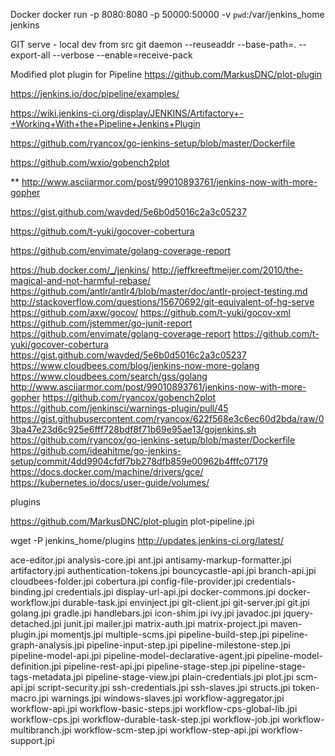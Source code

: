 Docker
docker run -p 8080:8080 -p 50000:50000 -v `pwd`:/var/jenkins_home jenkins

GIT serve - local dev
from src
git daemon --reuseaddr --base-path=. --export-all --verbose --enable=receive-pack

Modified plot plugin for Pipeline
https://github.com/MarkusDNC/plot-plugin

https://jenkins.io/doc/pipeline/examples/

https://wiki.jenkins-ci.org/display/JENKINS/Artifactory+-+Working+With+the+Pipeline+Jenkins+Plugin

https://github.com/ryancox/go-jenkins-setup/blob/master/Dockerfile

https://github.com/wxio/gobench2plot

**
http://www.asciiarmor.com/post/99010893761/jenkins-now-with-more-gopher

https://gist.github.com/wavded/5e6b0d5016c2a3c05237

https://github.com/t-yuki/gocover-cobertura

https://github.com/envimate/golang-coverage-report



https://hub.docker.com/_/jenkins/
http://jeffkreeftmeijer.com/2010/the-magical-and-not-harmful-rebase/
https://github.com/antlr/antlr4/blob/master/doc/antlr-project-testing.md
http://stackoverflow.com/questions/15670692/git-equivalent-of-hg-serve
https://github.com/axw/gocov/
https://github.com/t-yuki/gocov-xml
https://github.com/jstemmer/go-junit-report
https://github.com/envimate/golang-coverage-report
https://github.com/t-yuki/gocover-cobertura
https://gist.github.com/wavded/5e6b0d5016c2a3c05237
https://www.cloudbees.com/blog/jenkins-now-more-golang
https://www.cloudbees.com/search/gss/golang
http://www.asciiarmor.com/post/99010893761/jenkins-now-with-more-gopher
https://github.com/ryancox/gobench2plot
https://github.com/jenkinsci/warnings-plugin/pull/45
https://gist.githubusercontent.com/ryancox/622f568e3c6ec60d2bda/raw/03ba47e23d6c925e6fff728bdf8f71b69e95ae13/gojenkins.sh
https://github.com/ryancox/go-jenkins-setup/blob/master/Dockerfile
https://github.com/ideahitme/go-jenkins-setup/commit/4dd9904cfdf7bb278dfb859e00962b4fffc07179
https://docs.docker.com/machine/drivers/gce/
https://kubernetes.io/docs/user-guide/volumes/



plugins

https://github.com/MarkusDNC/plot-plugin
plot-pipeline.jpi

wget -P jenkins_home/plugins http://updates.jenkins-ci.org/latest/

ace-editor.jpi
analysis-core.jpi
ant.jpi
antisamy-markup-formatter.jpi
artifactory.jpi
authentication-tokens.jpi
bouncycastle-api.jpi
branch-api.jpi
cloudbees-folder.jpi
cobertura.jpi
config-file-provider.jpi
credentials-binding.jpi
credentials.jpi
display-url-api.jpi
docker-commons.jpi
docker-workflow.jpi
durable-task.jpi
envinject.jpi
git-client.jpi
git-server.jpi
git.jpi
golang.jpi
gradle.jpi
handlebars.jpi
icon-shim.jpi
ivy.jpi
javadoc.jpi
jquery-detached.jpi
junit.jpi
mailer.jpi
matrix-auth.jpi
matrix-project.jpi
maven-plugin.jpi
momentjs.jpi
multiple-scms.jpi
pipeline-build-step.jpi
pipeline-graph-analysis.jpi
pipeline-input-step.jpi
pipeline-milestone-step.jpi
pipeline-model-api.jpi
pipeline-model-declarative-agent.jpi
pipeline-model-definition.jpi
pipeline-rest-api.jpi
pipeline-stage-step.jpi
pipeline-stage-tags-metadata.jpi
pipeline-stage-view.jpi
plain-credentials.jpi
plot.jpi
scm-api.jpi
script-security.jpi
ssh-credentials.jpi
ssh-slaves.jpi
structs.jpi
token-macro.jpi
warnings.jpi
windows-slaves.jpi
workflow-aggregator.jpi
workflow-api.jpi
workflow-basic-steps.jpi
workflow-cps-global-lib.jpi
workflow-cps.jpi
workflow-durable-task-step.jpi
workflow-job.jpi
workflow-multibranch.jpi
workflow-scm-step.jpi
workflow-step-api.jpi
workflow-support.jpi
